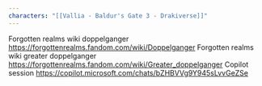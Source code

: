```yaml
---
characters: "[[Vallia - Baldur's Gate 3 - Drakiverse]]"
---
```

Forgotten realms wiki doppelganger https://forgottenrealms.fandom.com/wiki/Doppelganger
Forgotten realms wiki greater doppelganger https://forgottenrealms.fandom.com/wiki/Greater_doppelganger
Copilot session https://copilot.microsoft.com/chats/bZHBVVg9Y945sLvvGeZSe